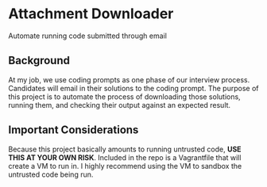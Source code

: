 # Attachment Downloader

Automate running code submitted through email

## Background
At my job, we use coding prompts as one phase of our interview process. Candidates will email in their solutions to the coding prompt. The purpose of this project is to automate the process of downloading those solutions, running them, and checking their output against an expected result.

## Important Considerations
Because this project basically amounts to running untrusted code, **USE THIS AT YOUR OWN RISK**. Included in the repo is a Vagrantfile that will create a VM to run in. I highly recommend using the VM to sandbox the untrusted code being run.
